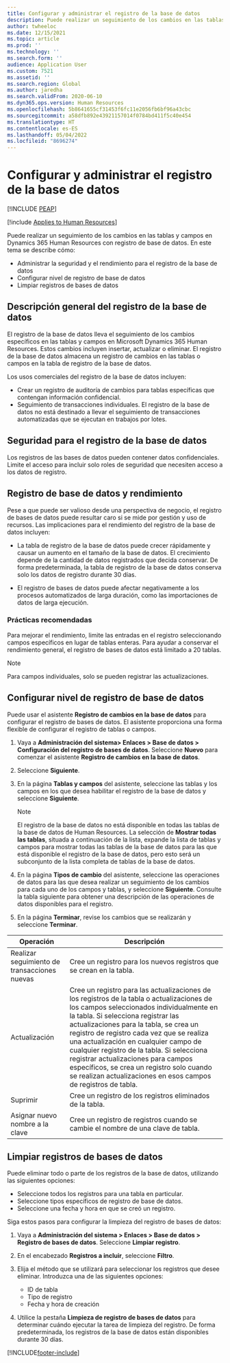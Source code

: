 ```yaml
---
title: Configurar y administrar el registro de la base de datos
description: Puede realizar un seguimiento de los cambios en las tablas y campos en Dynamics 365 Human Resources con registro de base de datos.
author: twheeloc
ms.date: 12/15/2021
ms.topic: article
ms.prod: ''
ms.technology: ''
ms.search.form: ''
audience: Application User
ms.custom: 7521
ms.assetid: ''
ms.search.region: Global
ms.author: jaredha
ms.search.validFrom: 2020-06-10
ms.dyn365.ops.version: Human Resources
ms.openlocfilehash: 5b8641655cf31453f6fc11e2056fb6bf96a43cbc
ms.sourcegitcommit: a58dfb892e43921157014f0784bd411f5c40e454
ms.translationtype: HT
ms.contentlocale: es-ES
ms.lasthandoff: 05/04/2022
ms.locfileid: "8696274"
---
```

# <a name="configure-and-manage-database-logging"></a>Configurar y administrar el registro de la base de datos


[!INCLUDE [PEAP](../includes/peap-2.md)]

[!include [Applies to Human Resources](../includes/applies-to-hr.md)]

Puede realizar un seguimiento de los cambios en las tablas y campos en Dynamics 365 Human Resources con registro de base de datos. En este tema se describe cómo:

- Administrar la seguridad y el rendimiento para el registro de la base de datos
- Configurar nivel de registro de base de datos
- Limpiar registros de bases de datos

## <a name="overview-of-database-logging"></a>Descripción general del registro de la base de datos

El registro de la base de datos lleva el seguimiento de los cambios específicos en las tablas y campos en Microsoft Dynamics 365 Human Resources. Estos cambios incluyen insertar, actualizar o eliminar. El registro de la base de datos almacena un registro de cambios en las tablas o campos en la tabla de registro de la base de datos.

Los usos comerciales del registro de la base de datos incluyen:

- Crear un registro de auditoría de cambios para tablas específicas que contengan información confidencial.
- Seguimiento de transacciones individuales. El registro de la base de datos no está destinado a llevar el seguimiento de transacciones automatizadas que se ejecutan en trabajos por lotes.

## <a name="security-for-database-logging"></a>Seguridad para el registro de la base de datos

Los registros de las bases de datos pueden contener datos confidenciales. Limite el acceso para incluir solo roles de seguridad que necesiten acceso a los datos de registro.

## <a name="database-logging-and-performance"></a>Registro de base de datos y rendimiento

Pese a que puede ser valioso desde una perspectiva de negocio, el registro de bases de datos puede resultar caro si se mide por gestión y uso de recursos. Las implicaciones para el rendimiento del registro de la base de datos incluyen:

- La tabla de registro de la base de datos puede crecer rápidamente y causar un aumento en el tamaño de la base de datos. El crecimiento depende de la cantidad de datos registrados que decida conservar. De forma predeterminada, la tabla de registro de la base de datos conserva solo los datos de registro durante 30 días. 

- El registro de bases de datos puede afectar negativamente a los procesos automatizados de larga duración, como las importaciones de datos de larga ejecución.

### <a name="best-practices"></a>Prácticas recomendadas

Para mejorar el rendimiento, limite las entradas en el registro seleccionando campos específicos en lugar de tablas enteras. Para ayudar a conservar el rendimiento general, el registro de bases de datos está limitado a 20 tablas.

> [!NOTE]
> Para campos individuales, solo se pueden registrar las actualizaciones.

## <a name="set-up-database-logging"></a>Configurar nivel de registro de base de datos

Puede usar el asistente **Registro de cambios en la base de datos** para configurar el registro de bases de datos. El asistente proporciona una forma flexible de configurar el registro de tablas o campos.

1. Vaya a **Administración del sistema> Enlaces > Base de datos > Configuración del registro de bases de datos**. Seleccione **Nuevo** para comenzar el asistente **Registro de cambios en la base de datos**.
2. Seleccione **Siguiente**. 
3. En la página **Tablas y campos** del asistente, seleccione las tablas y los campos en los que desea habilitar el registro de la base de datos y seleccione **Siguiente**.

   > [!Note]
   > El registro de la base de datos no está disponible en todas las tablas de la base de datos de Human Resources. La selección de **Mostrar todas las tablas**, situada a continuación de la lista, expande la lista de tablas y campos para mostrar todas las tablas de la base de datos para las que está disponible el registro de la base de datos, pero esto será un subconjunto de la lista completa de tablas de la base de datos.

4. En la página **Tipos de cambio** del asistente, seleccione las operaciones de datos para las que desea realizar un seguimiento de los cambios para cada uno de los campos y tablas, y seleccione **Siguiente**. Consulte la tabla siguiente para obtener una descripción de las operaciones de datos disponibles para el registro.
5. En la página **Terminar**, revise los cambios que se realizarán y seleccione **Terminar**.

| Operación | Descripción |
| -- | -- |
| Realizar seguimiento de transacciones nuevas | Cree un registro para los nuevos registros que se crean en la tabla. |
| Actualización | Cree un registro para las actualizaciones de los registros de la tabla o actualizaciones de los campos seleccionados individualmente en la tabla. Si selecciona registrar las actualizaciones para la tabla, se crea un registro de registro cada vez que se realiza una actualización en cualquier campo de cualquier registro de la tabla. Si selecciona registrar actualizaciones para campos específicos, se crea un registro solo cuando se realizan actualizaciones en esos campos de registros de tabla. |
| Suprimir | Cree un registro de los registros eliminados de la tabla. |
| Asignar nuevo nombre a la clave | Cree un registro de registros cuando se cambie el nombre de una clave de tabla. |


## <a name="clean-up-database-logs"></a>Limpiar registros de bases de datos

Puede eliminar todo o parte de los registros de la base de datos, utilizando las siguientes opciones:

- Seleccione todos los registros para una tabla en particular.
- Seleccione tipos específicos de registro de base de datos.
- Seleccione una fecha y hora en que se creó un registro.

Siga estos pasos para configurar la limpieza del registro de bases de datos: 

1. Vaya a **Administración del sistema > Enlaces > Base de datos > Registro de bases de datos**. Seleccione **Limpiar registro**.
2. En el encabezado **Registros a incluir**, seleccione **Filtro**.
3. Elija el método que se utilizará para seleccionar los registros que desee eliminar. Introduzca una de las siguientes opciones:

   - ID de tabla
   - Tipo de registro
   - Fecha y hora de creación

4. Utilice la pestaña **Limpieza de registro de bases de datos** para determinar cuándo ejecutar la tarea de limpieza del registro. De forma predeterminada, los registros de la base de datos están disponibles durante 30 días.


[!INCLUDE[footer-include](../includes/footer-banner.md)]
